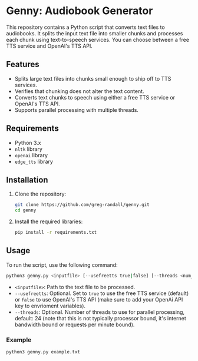 # Genny: Audiobook Generator

This repository contains a Python script that converts text files to audiobooks. It splits the input text file into smaller chunks and processes each chunk using text-to-speech services. You can choose between a free TTS service and OpenAI's TTS API.

## Features

- Splits large text files into chunks small enough to ship off to TTS services.
- Verifies that chunking does not alter the text content.
- Converts text chunks to speech using either a free TTS service or OpenAI's TTS API.
- Supports parallel processing with multiple threads.

## Requirements

- Python 3.x
- `nltk` library
- `openai` library
- `edge_tts` library

## Installation

1. Clone the repository:
   ```bash
   git clone https://github.com/greg-randall/genny.git
   cd genny
   ```

2. Install the required libraries:
   ```bash
   pip install -r requirements.txt
   ```

## Usage

To run the script, use the following command:
```bash
python3 genny.py <inputfile> [--usefreetts true|false] [--threads <num_threads>]
```

- `<inputfile>`: Path to the text file to be processed.
- `--usefreetts`: Optional. Set to `true` to use the free TTS service (default) or `false` to use OpenAI's TTS API (make sure to add your OpenAi API key to envrioment variables).
- `--threads`: Optional. Number of threads to use for parallel processing, default: 24 (note that this is not typically processor bound, it's internet bandwidth bound or requests per minute bound).

### Example

```bash
python3 genny.py example.txt
```